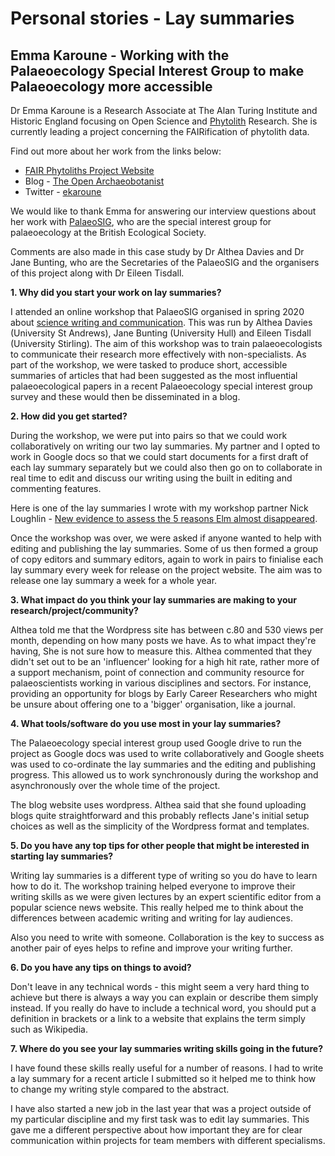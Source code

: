 # Personal stories - Lay summaries
      
## Emma Karoune - Working with the Palaeoecology Special Interest Group to make Palaeoecology more accessible

Dr Emma Karoune is a Research Associate at The Alan Turing Institute and Historic England focusing on Open Science and [Phytolith](https://en.wikipedia.org/wiki/Phytolith) Research. She is currently leading a project concerning the FAIRification of phytolith data.

Find out more about her work from the links below:
* [FAIR Phytoliths Project Website](https://open-phytoliths.github.io/FAIR-phytoliths/)
* Blog - [The Open Archaeobotanist](https://ekaroune.github.io/The-Open-Archaeobotanist/)
* Twitter - [ekaroune](https://twitter.com/ekaroune)

We would like to thank Emma for answering our interview questions about her work with [PalaeoSIG](https://www.britishecologicalsociety.org/membership-community/special-interest-groups/palaeoecology-group/), who are the special interest group for palaeoecology at the British Ecological Society. 

Comments are also made in this case study by Dr Althea Davies and Dr Jane Bunting, who are the Secretaries of the PalaeoSIG and the organisers of this project along with Dr Eileen Tisdall.

**1. Why did you start your work on lay summaries?**

I attended an online workshop that PalaeoSIG organised in spring 2020 about [science writing and communication](https://palaeosigbes.wordpress.com/2020/05/11/testing-testing/). This was run by Althea Davies (University St Andrews), Jane Bunting (University Hull) and Eileen Tisdall (University Stirling). The aim of this workshop was to train palaeoecologists to communicate their research more effectively with non-specialists. As part of the workshop, we were tasked to produce short, accessible summaries of articles that had been suggested as the most influential palaeoecological papers in a recent Palaeoecology special interest group survey and these would then be disseminated in a blog. 


**2. How did you get started?**

During the workshop, we were put into pairs so that we could work collaboratively on writing our two lay summaries. My partner and I opted to work in Google docs so that we could start documents for a first draft of each lay summary separately but we could also then go on to collaborate in real time to edit and discuss our writing using the built in editing and commenting features.

Here is one of the lay summaries I wrote with my workshop partner Nick Loughlin - [New evidence to assess the 5 reasons Elm almost disappeared](https://palaeosigbes.wordpress.com/2020/11/18/new-evidence-to-assess-the-5-reasons-elm-almost-disappeared/).

Once the workshop was over, we were asked if anyone wanted to help with editing and publishing the lay summaries. Some of us then formed a group of copy editors and summary editors, again to work in pairs to finialise each lay summary every week for release on the project website. The aim was to release one lay summary a week for a whole year. 

**3. What impact do you think your lay summaries are making to your research/project/community?**

Althea told me that the Wordpress site has between c.80 and 530 views per month, depending on how many posts we have. As to what impact they're having, She is not sure how to measure this. Althea commented that they didn't set out to be an 'influencer' looking for a high hit rate, rather more of a support mechanism, point of connection and community resource for palaeoscientists working in various disciplines and sectors. For instance, providing an opportunity for blogs by Early Career Researchers who might be unsure about offering one to a 'bigger' organisation, like a journal. 

**4. What tools/software do you use most in your lay summaries?**

The Palaeoecology special interest group used Google drive to run the project as Google docs was used to write collaboratively and Google sheets was used to co-ordinate the lay summaries and the editing and publishing progress. This allowed us to work synchronously during the workshop and asynchronously over the whole time of the project. 

The blog website uses wordpress. Althea said that she found uploading blogs quite straightforward and this probably reflects Jane's initial setup choices as well as the simplicity of the Wordpress format and templates.

**5. Do you have any top tips for other people that might be interested in starting lay summaries?**

Writing lay summaries is a different type of writing so you do have to learn how to do it. The workshop training helped everyone to improve their writing skills as we were given lectures by an expert scientific editor from a popular science news website. This really helped me to think about the differences between academic writing and writing for lay audiences. 

Also you need to write with someone. Collaboration is the key to success as another pair of eyes helps to refine and improve your writing further.

**6. Do you have any tips on things to avoid?**

Don't leave in any technical words - this might seem a very hard thing to achieve but there is always a way you can explain or describe them simply instead. If you really do have to include a technical word, you should put a definition in brackets or a link to a website that explains the term simply such as Wikipedia. 


**7. Where do you see your lay summaries writing skills going in the future?**

I have found these skills really useful for a number of reasons. I had to write a lay summary for a recent article I submitted so it helped me to think how to change my writing style compared to the abstract. 

I have also started a new job in the last year that was a project outside of my particular discipline and my first task was to edit lay summaries. This gave me a different perspective about how important they are for clear communication within projects for team members with different specialisms. 
